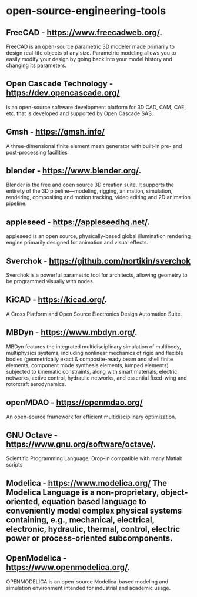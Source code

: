 # open-source-engineering-tools

## FreeCAD - https://www.freecadweb.org/.  
FreeCAD is an open-source parametric 3D modeler made primarily to design real-life objects of any size. Parametric modeling allows you to easily modify your design by going back into your model history and changing its parameters.   

## Open Cascade Technology - https://dev.opencascade.org/
is an open-source software development platform for 3D CAD, CAM, CAE, etc. that is developed and supported by Open Cascade SAS.

## Gmsh - https://gmsh.info/
A three-dimensional finite element mesh generator with built-in pre- and post-processing facilities

## blender - https://www.blender.org/.  
Blender is the free and open source 3D creation suite. It supports the entirety of the 3D pipeline—modeling, rigging, animation, simulation, rendering, compositing and motion tracking, video editing and 2D animation pipeline.

## appleseed - https://appleseedhq.net/.  
appleseed is an open source, physically-based global illumination rendering engine primarily designed for animation and visual effects.

## Sverchok - https://github.com/nortikin/sverchok  
Sverchok is a powerful parametric tool for architects, allowing geometry to be programmed visually with nodes.   

## KiCAD - https://kicad.org/.  
A Cross Platform and Open Source Electronics Design Automation Suite.  

## MBDyn - https://www.mbdyn.org/. 
MBDyn features the integrated multidisciplinary simulation of multibody, multiphysics systems, including nonlinear mechanics of rigid and flexible bodies (geometrically exact & composite-ready beam and shell finite elements, component mode synthesis elements, lumped elements) subjected to kinematic constraints, along with smart materials, electric networks, active control, hydraulic networks, and essential fixed-wing and rotorcraft aerodynamics.   

## openMDAO - https://openmdao.org/
An open-source framework for efficient multidisciplinary optimization.

## GNU Octave - https://www.gnu.org/software/octave/.  
Scientific Programming Language, Drop-in compatible with many Matlab scripts

## Modelica - https://www.modelica.org/ The Modelica Language is a non-proprietary, object-oriented, equation based language to conveniently model complex physical systems containing, e.g., mechanical, electrical, electronic, hydraulic, thermal, control, electric power or process-oriented subcomponents.   

## OpenModelica - https://www.openmodelica.org/.  
OPENMODELICA is an open-source Modelica-based modeling and simulation environment intended for industrial and academic usage.
